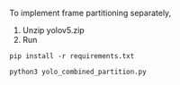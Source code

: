 To implement frame partitioning separately,
1. Unzip yolov5.zip
2. Run

```
pip install -r requirements.txt
```
```
python3 yolo_combined_partition.py
```

